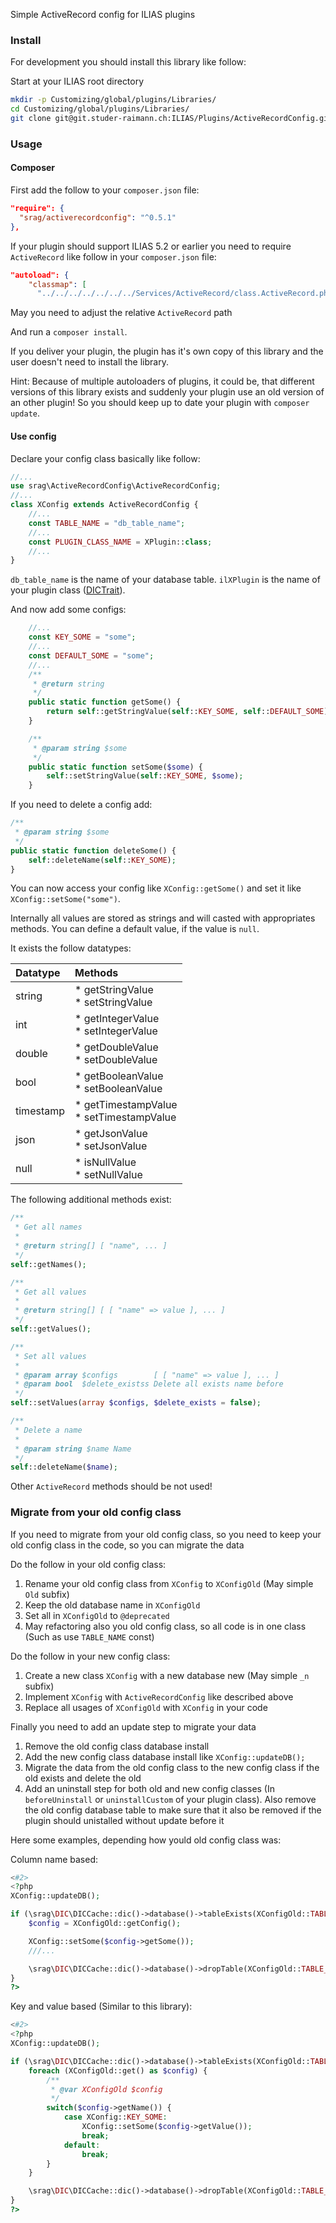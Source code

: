 Simple ActiveRecord config for ILIAS plugins

### Install
For development you should install this library like follow:

Start at your ILIAS root directory 
```bash
mkdir -p Customizing/global/plugins/Libraries/  
cd Customizing/global/plugins/Libraries/  
git clone git@git.studer-raimann.ch:ILIAS/Plugins/ActiveRecordConfig.git ActiveRecordConfig
```

### Usage

#### Composer
First add the follow to your `composer.json` file:
```json
"require": {
  "srag/activerecordconfig": "^0.5.1"
},
```

If your plugin should support ILIAS 5.2 or earlier you need to require `ActiveRecord` like follow in your `composer.json` file:
```json
"autoload": {
    "classmap": [
      "../../../../../../../Services/ActiveRecord/class.ActiveRecord.php",
```
May you need to adjust the relative `ActiveRecord` path

And run a `composer install`.

If you deliver your plugin, the plugin has it's own copy of this library and the user doesn't need to install the library.

Hint: Because of multiple autoloaders of plugins, it could be, that different versions of this library exists and suddenly your plugin use an old version of an other plugin! So you should keep up to date your plugin with `composer update`.

#### Use config
Declare your config class basically like follow:
```php
//...
use srag\ActiveRecordConfig\ActiveRecordConfig;
//...
class XConfig extends ActiveRecordConfig {
	//...
	const TABLE_NAME = "db_table_name";
	//...
	const PLUGIN_CLASS_NAME = XPlugin::class;
	//...
}
```
`db_table_name` is the name of your database table.
`ilXPlugin` is the name of your plugin class ([DICTrait](https://github.com/studer-raimann/DIC)).

And now add some configs:
```php
	//...
	const KEY_SOME = "some";
	//...
	const DEFAULT_SOME = "some";
	//...
	/**
	 * @return string
	 */
	public static function getSome() {
		return self::getStringValue(self::KEY_SOME, self::DEFAULT_SOME);
	}

	/**
	 * @param string $some
	 */
	public static function setSome($some) {
		self::setStringValue(self::KEY_SOME, $some);
	}
```

If you need to delete a config add:
```php
/**
 * @param string $some
 */
public static function deleteSome() {
	self::deleteName(self::KEY_SOME);
}
```

You can now access your config like `XConfig::getSome()` and set it like `XConfig::setSome("some")`.

Internally all values are stored as strings and will casted with appropriates methods.
You can define a default value, if the value is `null`.

It exists the follow datatypes:

| Datatype  | Methods                                    |
| :-------- | :----------------------------------------- |
| string    | * getStringValue<br>* setStringValue       |
| int       | * getIntegerValue<br>* setIntegerValue     |
| double    | * getDoubleValue<br>* setDoubleValue       |
| bool      | * getBooleanValue<br>* setBooleanValue     |
| timestamp | * getTimestampValue<br>* setTimestampValue |
| json      | * getJsonValue<br>* setJsonValue           |
| null      | * isNullValue<br>* setNullValue            |

The following additional methods exist:
```php
/**
 * Get all names
 *
 * @return string[] [ "name", ... ]
 */
self::getNames();

/**
 * Get all values
 *
 * @return string[] [ [ "name" => value ], ... ]
 */
self::getValues();

/**
 * Set all values
 *
 * @param array $configs        [ [ "name" => value ], ... ]
 * @param bool  $delete_existss Delete all exists name before
 */
self::setValues(array $configs, $delete_exists = false);

/**
 * Delete a name
 * 
 * @param string $name Name
 */
self::deleteName($name);
```

Other `ActiveRecord` methods should be not used!

### Migrate from your old config class

If you need to migrate from your old config class, so you need to keep your old config class in the code, so you can migrate the data

Do the follow in your old config class:
1. Rename your old config class from `XConfig` to `XConfigOld` (May simple `Old` subfix)
2. Keep the old database name in `XConfigOld`
3. Set all in `XConfigOld` to `@deprecated`
4. May refactoring also you old config class, so all code is in one class (Such as use `TABLE_NAME` const)

Do the follow in your new config class:
1. Create a new class `XConfig` with a new database new (May simple `_n` subfix)
2. Implement `XConfig` with `ActiveRecordConfig` like described above
3. Replace all usages of `XConfigOld` with `XConfig` in your code

Finally you need to add an update step to migrate your data
1. Remove the old config class database install
2. Add the new config class database install like `XConfig::updateDB();`
3. Migrate the data from the old config class to the new config class if the old exists and delete the old
4. Add an uninstall step for both old and new config classes (In `beforeUninstall` or `uninstallCustom` of your plugin class). Also remove the old config database table to make sure that it also be removed if the plugin should unistalled without update before it

Here some examples, depending how yould old config class was:

Column name based:
```php
<#2>
<?php
XConfig::updateDB();

if (\srag\DIC\DICCache::dic()->database()->tableExists(XConfigOld::TABLE_NAME)) {
	$config = XConfigOld::getConfig();

 	XConfig::setSome($config->getSome());
	///...

	\srag\DIC\DICCache::dic()->database()->dropTable(XConfigOld::TABLE_NAME);
}
?>
```

Key and value based (Similar to this library):
```php
<#2>
<?php
XConfig::updateDB();

if (\srag\DIC\DICCache::dic()->database()->tableExists(XConfigOld::TABLE_NAME)) {
	foreach (XConfigOld::get() as $config) {
		/**
		 * @var XConfigOld $config
		 */
		switch($config->getName()) {
			case XConfig::KEY_SOME:
			 	XConfig::setSome($config->getValue());
				break;
			default:
				break;
		}
	}

	\srag\DIC\DICCache::dic()->database()->dropTable(XConfigOld::TABLE_NAME);
}
?>
```

